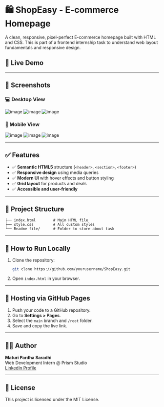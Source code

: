 # 🛍️ ShopEasy - E-commerce Homepage

A clean, responsive, pixel-perfect E-commerce homepage built with HTML and CSS. This is part of a frontend internship task to understand web layout fundamentals and responsive design.

## 🔗 Live Demo
---

## 📸 Screenshots

### 💻 Desktop View
![image](https://github.com/user-attachments/assets/4c54a7d2-7de0-46f5-bafc-657ef116da30)
![image](https://github.com/user-attachments/assets/e919657b-8cc6-4c67-be36-054568f9bc79)
![image](https://github.com/user-attachments/assets/55912bd5-9df0-46eb-b2ab-47d7c258872f)




### 📱 Mobile View
![image](https://github.com/user-attachments/assets/4bae7caf-7e9c-4344-87fa-466fd83bdf97)
![image](https://github.com/user-attachments/assets/e46c5d3e-f5bc-48ba-b13a-730d83518e59)
![image](https://github.com/user-attachments/assets/9ef72f7a-763d-40ad-a7fa-8b1976531c0d)

---

## ✅ Features

- ✅ **Semantic HTML5** structure (`<header>`, `<section>`, `<footer>`)
- ✅ **Responsive design** using media queries
- ✅ **Modern UI** with hover effects and button styling
- ✅ **Grid layout** for products and deals
- ✅ **Accessible and user-friendly**

---

## 📂 Project Structure

```
├── index.html        # Main HTML file
├── style.css         # All custom styles
└── Readme file/      # Folder to store about task
```

---

## 🚀 How to Run Locally

1. Clone the repository:
   ```bash
   git clone https://github.com/yourusername/ShopEasy.git
   ```

2. Open `index.html` in your browser.

---

## 📌 Hosting via GitHub Pages

1. Push your code to a GitHub repository.
2. Go to **Settings > Pages**.
3. Select the `main` branch and `/root` folder.
4. Save and copy the live link.

---

## 👨‍💻 Author

**Maturi Pardha Saradhi**  
Web Development Intern @ Prism Studio  
[LinkedIn Profile](www.linkedin.com/in/psmaturi)

---

## 📃 License

This project is licensed under the MIT License.
